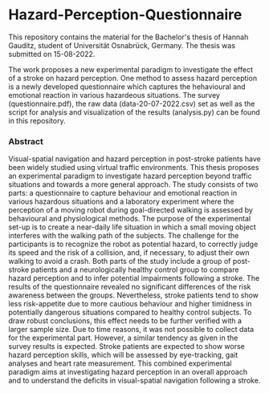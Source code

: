 # Hazard-Perception-Questionnaire
This repository contains the material for the Bachelor's thesis of Hannah Gauditz, student of Universität Osnabrück, Germany. The thesis was submitted on 15-08-2022.

The work proposes a new experimental paradigm to investigate the effect of a stroke on hazard perception. One method to assess hazard perception is a newly developed questionnaire which captures the hehavioural and emotional reaction in various hazardeous situations. The survey (questionnaire.pdf), the raw data (data-20-07-2022.csv) set as well as the script for analysis and visualization of the results (analysis.py) can be found in this repository.

### Abstract
Visual-spatial navigation and hazard perception in post-stroke patients have been widely studied using virtual traffic environments. This thesis proposes an experimental paradigm to investigate hazard perception beyond traffic situations and towards a more general approach. The study consists of two parts: a questionnaire to capture behaviour and emotional reaction in various hazardous situations and a laboratory experiment where the perception of a moving robot during goal-directed walking is assessed by behavioural and physiological methods. The purpose of the experimental set-up is to create a near-daily life situation in which a small moving object interferes with the walking path of the subjects. The challenge for the participants is to recognize the robot as potential hazard, to correctly judge its speed and the risk of a collision, and, if necessary, to adjust their own walking to avoid a crash. Both parts of the study include a group of post-stroke patients and a neurologically healthy control group to compare hazard perception and to infer potential impairments following a stroke. The results of the questionnaire revealed no significant differences of the risk awareness between the groups. Nevertheless, stroke patients tend to show less risk-appetite due to more cautious behaviour and higher timidness in potentially dangerous situations compared to healthy control subjects. To draw robust conclusions, this effect needs to be further verified with a larger sample size. Due to time reasons, it was not possible to collect data for the experimental part. However, a similar tendency as given in the survey results is expected. Stroke patients are expected to show worse hazard perception skills, which will be assessed by eye-tracking, gait analyses and heart rate measurement. This combined experimental paradigm aims at investigating hazard perception in an overall approach and to understand the deficits in visual-spatial navigation following a stroke.
